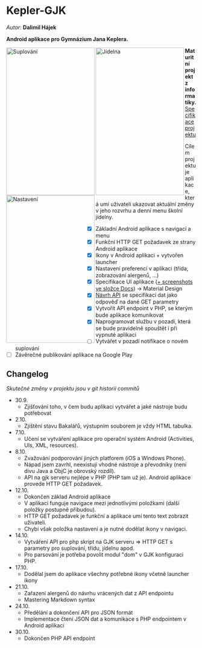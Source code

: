 Kepler-GJK
==========

*Autor:* **Dalimil Hájek**

**Android aplikace pro Gymnázium Jana Keplera.**

<img src="https://github.com/Dalimil/Kepler-GJK/blob/master/Docs/Screenshots/screenshot_suplovani.png" align="left" height="390" width="234" alt="Suplování"/>

<img src="https://github.com/Dalimil/Kepler-GJK/blob/master/Docs/Screenshots/screenshot_jidelna.png" align="left" height="390" width="234" alt="Jídelna"/>

<img src="https://github.com/Dalimil/Kepler-GJK/blob/master/Docs/Screenshots/screenshot_settings.png" align="left" height="390" width="234" alt="Nastavení"/>

**Maturitní projekt z informatiky.** [Specifikace projektu](https://docs.google.com/document/d/1zhgz2ZLsTh7DuwjyZ96LdD6Nas5F6uHO7drYmZspkiM/edit?usp=sharing)

Cílem projektu je aplikace, která umí uživateli ukazovat aktuální změny v jeho rozvrhu a denní menu školní jídelny.

- [x] Základní Android aplikace s navigací a menu
- [x] Funkční HTTP GET požadavek ze strany Android aplikace
- [x] Ikony v Android aplikaci + vytvořen launcher
- [x] Nastavení preferencí v aplikaci (třída, zobrazování alergenů, ...)
- [x] Specifikace UI aplikace ([+ screenshots ve složce Docs](https://github.com/Dalimil/Kepler-GJK/tree/master/Docs/Screenshots)) -> Material Design 
- [x] [Návrh API](https://github.com/Dalimil/Kepler-GJK/blob/master/GJK_API/Specifikace_API) se specifikací dat jako odpověď na dané GET parametry 
- [x] Vytvořit API endpoint v PHP, se kterým bude aplikace komunikovat
- [x] Naprogramovat službu v pozadí, která se bude pravidelně spouštět i při vypnuté aplikaci
- [ ] Vytvářet v pozadí notifikace o novém suplování
- [ ] Závěrečné publikování aplikace na Google Play

## Changelog
*Skutečné změny v projektu jsou v git historii commitů*

* 30.9. 
	* Zjišťování toho, v čem budu aplikaci vytvářet a jaké nástroje budu potřebovat
* 2.10.
	* Zjištění stavu Bakalářů, výstupním souborem je vždy HTML tabulka.
* 7.10.
	* Učení se vytváření aplikace pro operační systém Android (Activities, UIs, XML, resources).
* 8.10.
	* Zvažování podporování jiných platforem (iOS a Windows Phone).
	* Nápad jsem zavrhl, neexistují vhodné nástroje a převodníky (není divu Java a ObjC je obrovský rozdíl).
	* API na gjk serveru nejlépe v PHP (PHP tam už je). Android aplikace provede HTTP GET požadavek.
* 12.10.
	* Dokončen základ Android aplikace
	* V aplikaci funguje navigace mezi jednotlivými položkami (další položky postupně přibudou).
	* HTTP GET požadavek je funkční a aplikace umí tento text zobrazit uživateli.
	* Chybí však položka nastavení a je nutné dodělat ikony v navigaci.
* 14.10.
	* Vytváření API pro php skript na GJK serveru => HTTP GET s parametry pro suplování, třídu, jídelnu apod.
	* Pro parsování je potřeba povolit modul "dom" v GJK konfiguraci PHP.
* 17.10.
	* Dodělal jsem do aplikace všechny potřebné ikony včetně launcher ikony
* 21.10.
	* Zařazení alergenů do návrhu vrácených dat z API endpointu
	* Mastering Markdown syntax
* 24.10.
	* Předělání a dokončení API pro JSON formát
	* Implementace čtení JSON dat a komunikace s PHP endpointem v Android aplikaci
* 30.10.
	* Dokončen PHP API endpoint
